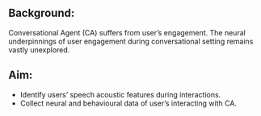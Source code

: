  ## Background:
Conversational Agent (CA) suffers from user’s engagement. The neural underpinnings of user engagement during conversational setting remains vastly unexplored.

## Aim:
- Identify users’ speech acoustic features during interactions.
- Collect neural and behavioural data of user’s interacting with CA.


